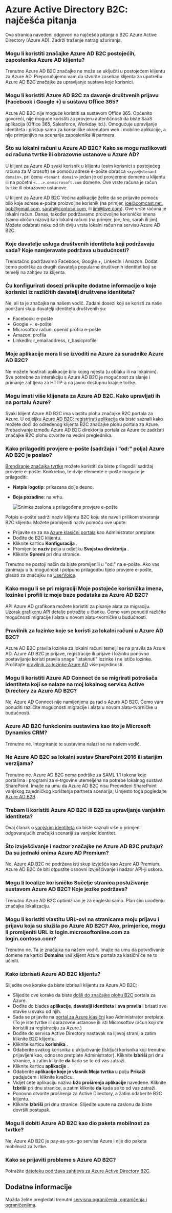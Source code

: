 <properties
    pageTitle="B2C Azure Active Directory: Najčešća pitanja | Microsoft Azure"
    description="Najčešća pitanja o Azure Active Directory B2C"
    services="active-directory-b2c"
    documentationCenter=""
    authors="swkrish"
    manager="mbaldwin"
    editor="bryanla"/>

<tags
    ms.service="active-directory-b2c"
    ms.workload="identity"
    ms.tgt_pltfrm="na"
    ms.devlang="na"
    ms.topic="article"
    ms.date="08/09/2016"
    ms.author="swkrish"/>

# <a name="azure-active-directory-b2c-faqs"></a>Azure Active Directory B2C: najčešća pitanja

Ova stranica navedeni odgovori na najčešća pitanja o B2C Azure Active Directory (Azure AD). Zadrži traženje natrag ažuriranja.

### <a name="can-i-use-azure-ad-b2c-features-in-my-existing-employee-based-azure-ad-tenant"></a>Mogu li koristiti značajke Azure AD B2C postojećih, zaposlenika Azure AD klijentu?

Trenutno Azure AD B2C značajke ne može se uključiti u postojećem klijentu za Azure AD. Preporučujemo vam da stvorite zaseban klijenta za upotrebu Azure AD B2C značajke za upravljanje sustava koje korisnici.

### <a name="can-i-use-azure-ad-b2c-to-provide-social-login-facebook-and-google-into-office-365"></a>Mogu li koristiti Azure AD B2C za davanje društvenih prijavu (Facebook i Google +) u sustavu Office 365?

Azure AD B2C nije moguće koristiti sa sustavom Office 365. Općenito govoreći, nije moguće koristiti za provjeru autentičnosti da biste SaaS aplikacija (Office 365, Salesforce, Workday itd.). Omogućuje upravljanje identiteta i pristup samo za korisničke okrenutom web i mobilne aplikacije, a nije primjenjivo na scenarije zaposlenika ili partnera.

### <a name="what-are-local-accounts-in-azure-ad-b2c-how-are-they-different-from-work-or-school-accounts-in-azure-ad"></a>Što su lokalni računi u Azure AD B2C? Kako se mogu razlikovati od računa tvrtke ili obrazovne ustanove u Azure AD?

U klijent za Azure AD svaki korisnik u klijentu (osim korisnici s postojećeg računa za Microsoft) se pomoću adrese e-pošte obrasca `<xyz>@<tenant domain>`, pri čemu `<tenant domain>` jedan je od provjerene domene u klijentu ili na početni `<...>.onmicrosoft.com` domene. Ove vrste računa je račun tvrtke ili obrazovne ustanove.

U klijent za Azure AD B2C Većina aplikacije želite da se prijavite pomoću bilo koje adrese e-pošte proizvoljne korisnik (na primjer, joe@comcast.net, bob@gmail.com, sarah@contoso.com, ili jim@live.com). Ove vrste računa je lokalni račun. Danas, također podržavamo proizvoljne korisnička imena (samo običan nizovi) kao lokalni računi (na primjer, joe, teo, sarah ili jim). Možete odabrati neku od tih dviju vrsta lokalni račun na servisu Azure AD B2C.

### <a name="which-social-identity-providers-do-you-support-now-which-ones-do-you-plan-to-support-in-the-future"></a>Koje davatelje usluga društvenih identiteta koji podržavaju sada? Koje namjeravate podržava u budućnosti?

Trenutačno podržavamo Facebook, Google +, LinkedIn i Amazon. Dodat ćemo podrška za drugih davatelja popularne društvenih identitet koji se temelji na zahtjev za klijenta.

### <a name="can-i-configure-scopes-to-gather-more-information-about-consumers-from-various-social-identity-providers"></a>Ću konfigurirati dosezi prikupite dodatne informacije o koje korisnici iz različitih davatelji društvene identiteta?

Ne, ali ta je značajka na našem vodič. Zadani dosezi koji se koristi za naše podržani skup davatelji identiteta društvenih su:

- Facebook: e-pošte
- Google +: e-pošte
- Microsoftov račun: openid profila e-pošte
- Amazon: profila
- LinkedIn: r_emailaddress, r_basicprofile

### <a name="does-my-application-have-to-be-run-on-azure-for-it-work-with-azure-ad-b2c"></a>Moje aplikacije mora li se izvoditi na Azure za suradnike Azure AD B2C?

Ne možete hostirati aplikacije bilo kojeg mjesta (u oblaku ili na lokalnim). Sve potrebne za interakciju s Azure AD B2C je mogućnost za slanje i primanje zahtjeva za HTTP-a na javno dostupnu krajnje točke.

### <a name="i-have-multiple-azure-ad-b2c-tenants-how-can-i-manage-them-on-the-azure-portal"></a>Mogu imati više klijenata za Azure AD B2C. Kako upravljati ih na portalu Azure?

Svaki klijent Azure AD B2C ima vlastitu plohu značajke B2C portala za Azure. U odjeljku [Azure AD B2C: registrirati aplikacija](active-directory-b2c-app-registration.md#navigate-to-the-b2c-features-blade) da biste saznali kako možete doći do određenog klijenta B2C značajke plohu portala za Azure. Prebacivanje između Azure AD B2C direktorija portala za Azure će zadržati značajke B2C plohu otvorite na većini preglednika.

### <a name="how-do-i-customize-verification-emails-the-content-and-the-from-field-sent-by-azure-ad-b2c"></a>Kako prilagoditi provjere e-pošte (sadržaja i "od:" polja) Azure AD B2C je poslao?

[Brendiranje značajka tvrtke](../active-directory/active-directory-add-company-branding.md) možete koristiti da biste prilagodili sadržaj provjere e-pošte. Konkretno, te dvije elemente e-pošte moguće je prilagoditi:

- **Natpis logotip**: prikazana dolje desno.
- **Boja pozadine**: na vrhu.

    ![Snimka zaslona s prilagođene provjere e-pošte](./media/active-directory-b2c-faqs/company-branded-verification-email.png)

Potpis e-pošte sadrži naziv klijentu B2C koju ste naveli prilikom stvaranja B2C klijentu. Možete promijeniti naziv pomoću ove upute:

- Prijavite se za na [Azure klasični portala](https://manage.windowsazure.com/) kao Administrator pretplate.
- Dođite do B2C klijentu.
- Kliknite karticu **Konfiguracija** .
- Promijenite **naziv** polja u odjeljku **Svojstva direktorija** .
- Kliknite **Spremi** pri dnu stranice.

Trenutno ne postoji način da biste promijenili u "od:" na e-pošte. Ako vas zanimaju u tu mogućnost i potpuno prilagodbu tijelo provjere e-pošte, glasati za značajku na [UserVoice](https://feedback.azure.com/forums/169401-azure-active-directory/suggestions/15334335-fully-customizable-verification-emails).

### <a name="how-can-i-migrate-my-existing-user-names-passwords-and-profiles-from-my-database-to-azure-ad-b2c"></a>Kako mogu li se pri migraciji Moje postojeće korisnička imena, lozinke i profili iz moje baze podataka za Azure AD B2C?

API Azure AD grafikona možete koristiti za pisanje alata za migraciju. [Uzorak grafikonu API](active-directory-b2c-devquickstarts-graph-dotnet.md) detalje potražite u članku. Ćemo vam ponuditi različite mogućnosti migracije i alata u novom alatu-tvorničke u budućnosti.

### <a name="what-password-policy-is-used-for-local-accounts-in-azure-ad-b2c"></a>Pravilnik za lozinke koje se koristi za lokalni računi u Azure AD B2C?

Azure AD B2C pravila lozinke za lokalni računi temelji se na pravila za Azure AD. Azure AD B2C je prijave, registracije ili prijave i lozinku ponovno postavljanje koristi pravila snage "istaknuti" lozinke i ne ističe lozinke. Pročitajte [pravilnik za lozinke Azure AD](https://msdn.microsoft.com/library/azure/jj943764.aspx) više pojedinosti.

### <a name="can-i-use-azure-ad-connect-to-migrate-consumer-identities-that-are-stored-on-my-on-premises-active-directory-to-azure-ad-b2c"></a>Mogu li koristiti Azure AD Connect će se migrirati potrošača identiteta koji se nalaze na moj lokalnog servisa Active Directory za Azure AD B2C?

Ne, Azure AD Connect nije namijenjena za rad s Azure AD B2C. Ćemo vam ponuditi različite mogućnosti migracije i alata u novom alatu-tvorničke u budućnosti.

### <a name="does-azure-ad-b2c-work-with-crm-systems-such-as-microsoft-dynamics"></a>Azure AD B2C funkcionira sustavima kao što je Microsoft Dynamics CRM?

Trenutno ne. Integriranje te sustavima nalazi se na našem vodič.

### <a name="does-azure-ad-b2c-work-with-sharepoint-on-premises-2016-or-earlier"></a>Ne Azure AD B2C sa lokalni sustav SharePoint 2016 ili starijim verzijama?

Trenutno ne. Azure AD B2C nema podrške za SAML 1.1 tokena koje portalima i programi za e-trgovine utemeljena na potrebe lokalnog sustava SharePoint. Imajte na umu da Azure AD B2C nisu Predviđeni SharePoint vanjskog zajedničkog korištenja partnera scenarija; Umjesto toga pogledajte [Azure AD B2B](http://blogs.technet.com/b/ad/archive/2015/09/15/learn-all-about-the-azure-ad-b2b-collaboration-preview.aspx) .

### <a name="should-i-use-azure-ad-b2c-or-b2b-to-manage-external-identities"></a>Trebam li koristiti Azure AD B2C ili B2B za upravljanje vanjskim identiteta?

Ovaj članak o [vanjskim identiteta](../active-directory/active-directory-b2b-compare-external-identities.md) da biste saznali više o primjeni odgovarajućih značajki scenariji za vanjske identitet.

### <a name="what-reporting-and-auditing-features-does-azure-ad-b2c-provide-are-they-the-same-as-in-azure-ad-premium"></a>Što izvješćivanje i nadzor značajke ne Azure AD B2C pružaju? Da su jednaki onima Azure AD Premium?

Ne, Azure AD B2C ne podržava isti skup izvješća kao Azure AD Premium. Azure AD B2C će biti otpustite osnovni izvješćivanje i nadzor API-ji uskoro.

### <a name="can-i-localize-the-ui-of-pages-served-by-azure-ad-b2c-what-languages-are-supported"></a>Mogu li localize korisničko Sučelje stranica posluživanje sustavom Azure AD B2C? Koje jezike podržava?

Trenutno Azure AD B2C optimiziran je za engleski samo. Plan čim uvođenju značajke lokalizaciju.

### <a name="can-i-use-my-own-urls-on-my-sign-up-and-sign-in-pages-that-are-served-by-azure-ad-b2c-for-instance-can-i-change-the-url-from-loginmicrosoftonlinecom-to-logincontosocom"></a>Mogu li koristiti vlastitu URL-ovi na stranicama moju prijavu i prijavu koja su služila po Azure AD B2C? Ako, primjerice, mogu li promijeniti URL iz login.microsoftonline.com za login.contoso.com?

Trenutno ne. Ta je značajka na našem vodič. Imajte na umu da potvrđivanje domene na kartici **Domains** vaš klijent Azure portala za klasični će ne to učiniti.

### <a name="how-do-i-delete-my-azure-ad-b2c-tenant"></a>Kako izbrisati Azure AD B2C klijentu?

Slijedite ove korake da biste izbrisali klijentu za Azure AD B2C:

- Slijedite ove korake da biste [došli do značajke plohu B2C](active-directory-b2c-app-registration.md#navigate-to-the-b2c-features-blade) portala za Azure.
- Dođite do blades **aplikacije**, **davatelji identiteta** i **sva pravila** i brisati sve stavke u svaku od njih.
- Sada se prijavite na [portal za Azure klasični](https://manage.windowsazure.com/) kao Administrator pretplate. (To je iste tvrtke ili obrazovne ustanove ili isti Microsoftov račun koji ste koristili za registraciju za Azure.)
- Dođite do servisa Active Directory nastavak na lijevoj strani, a zatim kliknite B2C klijentu.
- Kliknite karticu **korisnika** .
- Odaberite svakog korisnika u uključivanje (Isključi korisnika koji trenutno prijavljeni kao, odnosno pretplate Administrator). Kliknite **Izbriši** pri dnu stranice, a zatim kliknite **da** kada se to od vas zatraži.
- Kliknite karticu **aplikacije** .
- Odaberite **aplikacije koje je vlasnik Moja tvrtka** u polju **Prikaži** padajućem i kliknite kvačicu.
- Vidjet ćete aplikaciju naziva **b2c proširenja aplikacije** navedene. Kliknite **Izbriši** pri dnu stranice, a zatim kliknite **da** kada se to od vas zatraži.
- Ponovno otvorite proširenja za Active Directory, a zatim odaberite B2C klijentu.
- Kliknite **Izbriši** pri dnu stranice. Slijedite upute na zaslonu da biste dovršili postupak.

### <a name="can-i-get-azure-ad-b2c-as-part-of-enterprise-mobility-suite"></a>Mogu li dobiti Azure AD B2C kao dio paketa mobilnost za tvrtke?

Ne, Azure AD B2C je pay-as-you-go servisa Azure i nije dio paketa mobilnost za tvrtke.

### <a name="how-do-i-report-issues-with-azure-ad-b2c"></a>Kako se prijaviti probleme s Azure AD B2C?

Potražite [datoteku podržava zahtjeva za Azure Active Directory B2C](active-directory-b2c-support.md).

## <a name="more-information"></a>Dodatne informacije

Možda želite pregledati trenutni [servisna ograničenja, ograničenja i ograničenjima](active-directory-b2c-limitations.md).
